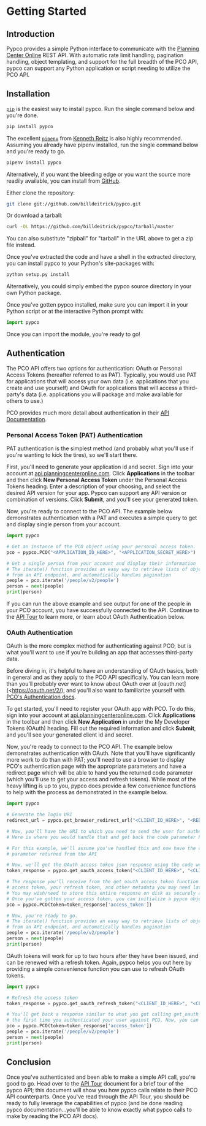 # Getting Started

## Introduction

Pypco provides a simple Python interface to communicate with the [Planning Center Online](https://planning.center) REST API. With automatic rate limit handling, pagination handling, object templating, and support for the full breadth of the PCO API, pypco can support any Python application or script needing to utilize the PCO API.

## Installation

[`pip`](https://pypi.org/project/pip/) is the easiest way to install pypco. Run the single command below and you're done.

```bash
pip install pypco
```

The excellent [`pipenv`](https://pypi.org/project/pipenv/) from [Kenneth Reitz](https://github.com/kennethreitz) is also highly recommended. Assuming you already have pipenv installed, run the single command below and you're ready to go.

```bash
pipenv install pypco
```

Alternatively, if you want the bleeding edge or you want the source more readily available, you can install from [GitHub](https://github.com/billdeitrick/pypco).

Either clone the repository:

```bash
git clone git://github.com/billdeitrick/pypco.git
```

Or download a tarball:

```bash
curl -OL https://github.com/billdeitrick/pypco/tarball/master
```

You can also substitute "zipball" for "tarball" in the URL above to get a zip file instead.

Once you've extracted the code and have a shell in the extracted directory, you can install pypco to your Python's site-packages with:

```bash
python setup.py install
```

Alternatively, you could simply embed the pypco source directory in your own Python package.

Once you've gotten pypco installed, make sure you can import it in your Python script or at the interactive Python prompt with:

```python
import pypco
```

Once you can import the module, you're ready to go!

## Authentication

The PCO API offers two options for authentication: OAuth or Personal Access Tokens (hereafter referred to as PAT).  Typically, you would use PAT for applications that will access your own data (i.e. applications that you create and use yourself) and OAuth for applications that will access a third-party's data (i.e. applications you will package and make available for others to use.)

PCO provides much more detail about authentication in their [API Documentation](https://developer.planning.center/docs/#/introduction/authentication).

### Personal Access Token (PAT) Authentication

PAT authentication is the simplest method (and probably what you'll use if you're wanting to kick the tires), so we'll start there.

First, you'll need to generate your application id and secret. Sign into your account at [api.planningcenteronline.com](https://api.planningcenteronline.com/). Click **Applications** in the toolbar and then click **New Personal Access Token** under the Personal Access Tokens heading. Enter a description of your choosing, and select the desired API version for your app. Pypco can support any API version or combination of versions. Click **Submit**, and you'll see your generated token. 

Now, you're ready to connect to the PCO API. The example below demonstrates authentication with a PAT and executes a simple query to get and display single person from your account.

```python
import pypco

# Get an instance of the PCO object using your personal access token.
pco = pypco.PCO("<APPLICATION_ID_HERE>", "<APPLICATION_SECRET_HERE>")

# Get a single person from your account and display their information
# The iterate() function provides an easy way to retrieve lists of objects
# from an API endpoint, and automatically handles pagination
people = pco.iterate('/people/v2/people')
person = next(people)
print(person)
```

If you can run the above example and see output for one of the people in your PCO account, you have successfully connected to the API. Continue to the [API Tour](apitour.md) to learn more, or learn about OAuth Authentication below.

### OAuth Authentication

OAuth is the more complex method for authenticating against PCO, but is what you'll want to use if you're building an app that accesses third-party data. 

Before diving in, it's helpful to have an understanding of OAuth basics, both in general and as they apply to the PCO API specifically. You can learn more than you'll probably ever want to know about OAuth over at [oauth.net](<https://oauth.net/2/), and you'll also want to familiarize yourself with [PCO's Authentication docs](<https://developer.planning.center/docs/#/introduction/authentication>).

To get started, you'll need to register your OAuth app with PCO. To do this, sign  into your account at [api.planningcenteronline.com](https://api.planningcenteronline.com/). Click **Applications** in the toolbar and then click **New Application** in under the My Developer Tokens (OAuth) heading. Fill out the required information and click **Submit**, and you'll see your generated client id and secret.

Now, you're ready to connect to the PCO API. The example below demonstrates authentication with OAuth. Note that you'll have significantly more work to do than with PAT; you'll need to use a browser to display PCO's authentication page with the appropriate parameters and have a redirect page which will be able to hand you the returned code parameter (which you'll use to get your access and refresh tokens). While most of the heavy lifting is up to you, pypco does provide a few convenience functions to help with the process as demonstrated in the example below.

```python
import pypco

# Generate the login URI
redirect_url = pypco.get_browser_redirect_url("<CLIENT_ID_HERE>", "<REDIRECT_URI_HERE>", ["scope_1", "scope_2"])

# Now, you'll have the URI to which you need to send the user for authentication
# Here is where you would handle that and get back the code parameter PCO returns.

# For this example, we'll assume you've handled this and now have the code
# parameter returned from the API

# Now, we'll get the OAuth access token json response using the code we received from PCO
token_response = pypco.get_oauth_access_token("<CLIENT_ID_HERE>", "<CLIENT_SECRET_HERE>", "<CODE_HERE>", "<REDIRECT_URI_HERE>")

# The response you'll receive from the get_oauth_access_token function will include your
# access token, your refresh token, and other metadata you may need later.
# You may wish/need to store this entire response on disk as securely as possible.
# Once you've gotten your access token, you can initialize a pypco object like this:
pco = pypco.PCO(token=token_response['access_token'])

# Now, you're ready to go.
# The iterate() function provides an easy way to retrieve lists of objects
# from an API endpoint, and automatically handles pagination
people = pco.iterate('/people/v2/people')
person = next(people)
print(person)
```

OAuth tokens will work for up to two hours after they have been issued, and can be renewed with a refresh token. Again, pypco helps you out here by providing a simple convenience function you can use to refresh OAuth tokens.

```python
import pypco

# Refresh the access token
token_response = pypco.get_oauth_refresh_token("<CLIENT_ID_HERE>", "<CLIENT_SECRET_HERE>", "<REFRESH_TOKEN_HERE>")

# You'll get back a response similar to what you got calling get_oauth_access_token
# the first time you authenticated your user against PCO. Now, you can initialize a PCO object and make some API calls.
pco = pypco.PCO(token=token_response['access_token'])
people = pco.iterate('/people/v2/people')
person = next(people)
print(person)
```

## Conclusion

Once you've authenticated and been able to make a simple API call, you're good to go. Head over to the [API Tour](apitour.md) document for a brief tour of the pypco API; this document will show you how pypco calls relate to their PCO API counterparts. Once you've read through the API Tour, you should be ready to fully leverage the capabilities of pypco (and be done reading pypco documentation…you'll be able to know exactly what pypco calls to make by reading the PCO API docs).